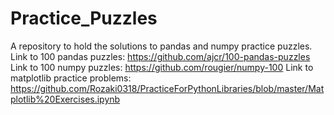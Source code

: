 # Practice_Puzzles
A repository to hold the solutions to pandas and numpy practice puzzles.
Link to 100 pandas puzzles: https://github.com/ajcr/100-pandas-puzzles 
Link to 100 numpy puzzles: https://github.com/rougier/numpy-100
Link to matplotlib practice problems: https://github.com/Rozaki0318/PracticeForPythonLibraries/blob/master/Matplotlib%20Exercises.ipynb
